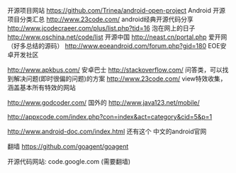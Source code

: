 开源项目网站
https://github.com/Trinea/android-open-project	Android 开源项目分类汇总
http://www.23code.com/				android经典开源代码分享
http://www.jcodecraeer.com/plus/list.php?tid=16 泡在网上的日子
http://www.oschina.net/code/list		开源中国
http://neast.cn/portal.php			爱开网（好多总结的源码）
http://www.eoeandroid.com/forum.php?gid=180	EOE安卓开发社区

http://www.apkbus.com/				安卓巴士
http://stackoverflow.com/    			问答类，可以找到解决问题(即时很偏的问题)的方案
http://www.23code.com/       			view特效收集，涵盖基本所有特效的网站

http://www.godcoder.com/			国外的
http://www.java123.net/mobile/

http://appxcode.com/index.php?con=index&act=category&cid=5&p=1

http://www.android-doc.com/index.html   还有这个   中文的android官网

翻墙
https://github.com/goagent/goagent

开源代码网站: code.google.com (需要翻墙)